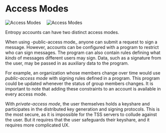 # Access Modes

![Access Modes](/img/public-private-permissioned-dark.svg#gh-dark-mode-only)&ensp;&ensp;
![Access Modes](/img/public-private-permissioned-light.svg#gh-light-mode-only)&ensp;&ensp;

Entropy accounts can have two distinct access modes.

When using -public-access mode_ anyone can submit a request to sign a message. However, accounts can be configured with a program to restrict who can sign messages. The program can also contain rules defining what _kinds_ of messages different users may sign. Data, such as a signature from the user, may be passed in as auxiliary data to the program. 

For example, an organization whose members change over time would use _public-access mode_ with signing rules defined in a program. This program could be updated whenever the status of group members changes. It is important to note that adding these constraints to an account is available in every access mode.

With _private-access mode_, the user themselves holds a keyshare and participates in the distributed key generation and signing protocols. This is the most secure, as it is impossible for the TSS servers to collude against the user. But it requires that the user safeguards their keyshare, and it requires more complicated UX.
